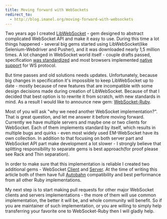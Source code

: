```yaml
---
title: Moving forward with WebSockets
redirect_to:
  - http://blog.imanel.org/moving-forward-with-websockets
---
```


Two years ago I created [LibWebSocket](https://rubygems.org/gems/libwebsocket) - gem designed to abstract complicated WebSocket API and make it easy to use. During this time a lot things happened - several big gems started using LibWebSocket(like Selenium-Webdriver and Pusher), and it was downloaded nearly 1,5 million times. A lot changed in WebSocket world itself - couple drafts passed, specification [was standardized](http://datatracker.ietf.org/doc/rfc6455/?include_text=1) and most browsers implemented [native support](http://caniuse.com/websockets) for WS protocol.

But time passes and old solutions needs updates. Unfortunately, because big changes in specification it's impossible to keep LibWebSocket up to date - mostly because of new features that are incompatible with some design decisions made during creation of LibWebSocket. Because of that I decided that best option is to rewrite it from scratch, with new standards in mind. As a result I would like to announce new gem: [WebSocket-Ruby](https://github.com/imanel/websocket-ruby).

Most of you will ask "why we need another WebSocket implementation?". That is great question, and let me answer it before moving forward. Currently we have multiple servers and maybe one or two clients for WebSocket. Each of them implements standard by itself, which results in multiple bugs and quirks - even most widely used EM-WebSocket have its own collection. In addition to that focusing on both server part and WebSocket API part make development a lot slower - I strongly believe that splitting responsibility to separate gems is best approach(for proof please see Rack and Thin separation).

In order to make sure that this implementation is reliable I created two additional gems - WebSocket [Client](http://github.com/imanel/websocket-eventmachine-client) and [Server](http://github.com/imanel/websocket-eventmachine-server). At the time of writing this article both of them have full [Autobahn](http://autobahn.ws) compatibility and best performance from all other Ruby implementations.

My next step is to start making pull requests for other major WebSocket clients and servers implementations - the more of them will use common implementation, the better it will be, and whole community will benefit. So if you are maintainer of such implementation, or you are willing to simply help transferring your favorite one to WebSocket-Ruby then I will gladly help.

